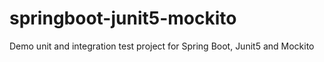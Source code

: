 # springboot-junit5-mockito
Demo unit and integration test project for Spring Boot,  Junit5 and Mockito
